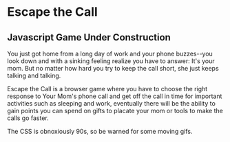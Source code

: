 # Escape the Call
## Javascript Game Under Construction
You just got home from a long day of work and your phone buzzes--you look down and with a sinking feeling realize you have to answer: It's your mom. But no matter how hard you try to keep the call short, she just keeps talking and talking.

Escape the Call is a browser game where you have to choose the right response to Your Mom's phone call and get off the call in time for important activities such as sleeping and work, eventually there will be the ability to gain points you can spend on gifts to placate your mom or tools to make the calls go faster.

The CSS is obnoxiously 90s, so be warned for some moving gifs.
